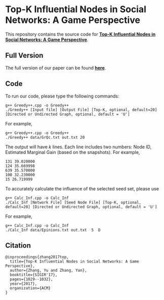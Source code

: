 # Top-K Influential Nodes in Social Networks: A Game Perspective

This repository contains the source code for [**Top-K Influential Nodes in Social Networks: A Game Perspective**](https://arxiv.org/pdf/1810.05959.pdf).

## Full Version
The full version of our paper can be found [**here**](https://yuzhimanhua.github.io/papers/sigir17.pdf).

## Code
To run our code, please type the following commands:
```
g++ Greedy++.cpp -o Greedy++
./Greedy++ [Input file] [Output File] [Top-K, optional, default=20] [Directed or Undirected Graph, optional, default = 'U']
```
For example,
```
g++ Greedy++.cpp -o Greedy++
./Greedy++ data/GrQc.txt out.txt 20
```
The output will have _k_ lines. Each line includes two numbers: Node ID, Estimated Marginal Gain (based on the snapshots).
For example,
```
131 39.020000
124 35.669998
639 35.570000
100 32.230000
15 26.719999
```
To accurately calculate the influence of the selected seed set, please use
```
g++ Calc_Inf.cpp -o Calc_Inf
./Calc_Inf [Network File] [Seed Node File] [Top-K, optional, default=20] [Directed or Undirected Graph, optional, default = 'U']
```
For example,
```
g++ Calc_Inf.cpp -o Calc_Inf
./Calc_Inf data/Epinions.txt out.txt  5  D
```

## Citation
```
@inproceedings{zhang2017top,
  title={Top-K Influential Nodes in Social Networks: A Game Perspective},
  author={Zhang, Yu and Zhang, Yan},
  booktitle={SIGIR'17},
  pages={1029--1032},
  year={2017},
  organization={ACM}
}
```
